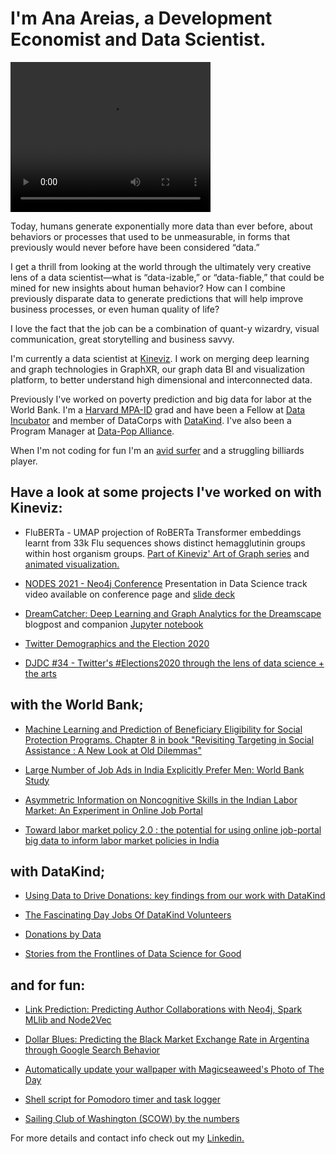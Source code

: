 

# I'm Ana Areias, a Development Economist and Data Scientist.

<video src="hand-tracking (online-vide-cutter.com).mp4" width="320" height="240" controls></video>


Today, humans generate exponentially more data than ever before, about behaviors or processes that used to be unmeasurable, in forms that previously would never before have been considered “data.”

I get a thrill from looking at the world through the ultimately very creative lens of a data scientist—what is “data-izable,” or “data-fiable,” that could be mined for new insights about human behavior? How can I combine previously disparate data to generate predictions that will help improve business processes, or even human quality of life?

I love the fact that the job can be a combination of quant-y wizardry, visual communication, great storytelling and business savvy.

I'm currently a data scientist at [Kineviz](https://www.kineviz.com/). I work on merging deep learning and graph technologies in GraphXR, our  graph data BI and visualization platform, to better understand high dimensional and interconnected data.

Previously I've worked on poverty prediction and big data for labor at the World Bank. I'm a [Harvard MPA-ID](https://www.hks.harvard.edu/educational-programs/masters-programs/master-public-administration-international-development) grad and have been a Fellow at [Data Incubator](https://www.thedataincubator.com/) and member of DataCorps with [DataKind](https://www.datakind.org/). I've also been a Program Manager at [Data-Pop Alliance](https://datapopalliance.org/). 

When I'm not coding for fun I'm an [avid surfer](https://youtu.be/tyBv6kpKpjQ) and a struggling billiards player.


## Have a look at some projects I've worked on with Kineviz:

* FluBERTa - UMAP projection of RoBERTa Transformer embeddings learnt from 33k Flu sequences shows distinct hemagglutinin groups within host organism groups. [Part of Kineviz' Art of Graph series](https://www.linkedin.com/posts/kineviz-inc-_datavisualization-art-machinelearning-activity-7036801617844719616-lj8s?utm_source=share&utm_medium=member_desktop) and [animated visualization.](https://www.youtube.com/watch?v=vcXOYTX6Mjs)

* [NODES 2021 - Neo4j Conference](https://neo4j.brand.live/c/2021nodes-homepage) Presentation in Data Science track video available on conference page and [slide deck](https://areias.github.io/dreams/#/) 

* [DreamCatcher: Deep Learning and Graph Analytics for the Dreamscape ](https://www.kineviz.com/allposts/2021/5/3/dreamcatcher-deep-learning-and-graph-analytics-for-the-dreamscape) blogpost and companion [Jupyter notebook](https://nbviewer.jupyter.org/github/areias/dreams/blob/43013dd813bb64938d2cc80fb4eabfc25ff92ed5/code/dream_catcher.ipynb)

* [Twitter Demographics and the Election 2020](https://www.kineviz.com/allposts/2020/10/20/twitter-demographics-and-elections-2020)

* [DJDC #34 - Twitter's #Elections2020 through the lens of data science + the arts](https://www.meetup.com/data-journalism/events/273903386/)


## **with the World Bank;**

* [Machine Learning and Prediction of Beneficiary Eligibility for Social Protection Programs. Chapter 8 in book "Revisiting Targeting in Social Assistance : A New Look at Old Dilemmas"](https://openknowledge.worldbank.org/handle/10986/37228)

* [Large Number of Job Ads in India Explicitly Prefer Men: World Bank Study](https://thewire.in/women/women-jobs-india-ads-prefer-men)

* [Asymmetric Information on Noncognitive Skills in the Indian 
Labor Market: An Experiment in Online Job Portal](http://documents.worldbank.org/curated/en/782031522089044751/pdf/WPS8378.pdf)

* [Toward labor market policy 2.0 : the potential for using online job-portal big data to inform labor market policies in India](http://documents.worldbank.org/curated/en/370301486667802852/Toward-labor-market-policy-2-0-the-potential-for-using-online-job-portal-big-data-to-inform-labor-market-policies-in-India)


## **with DataKind;**

* [Using Data to Drive Donations: key findings from our work with DataKind](http://blog.globalgiving.org/2015/06/22/using-data-to-drive-donations-key-findings-from-our-work-with-datakind/)

* [The Fascinating Day Jobs Of DataKind Volunteers](http://www.datakind.org/blog/the-fascinating-day-jobs-of-datakind-volunteers/)

* [Donations by Data](http://radishlab.com/2014/12/donations-data)

* [Stories from the Frontlines of Data Science for Good](https://www.youtube.com/watch?v=lWGGm13iegc#action=share) 


## **and for fun:**

* [Link Prediction: Predicting Author Collaborations with Neo4j, Spark MLlib and Node2Vec](https://github.com/areias/link-prediction/blob/master/link-prediction.ipynb)

* [Dollar Blues: Predicting the Black Market Exchange Rate in Argentina through Google Search Behavior](http://areias.github.io/dollarblues/)

* [Automatically update your wallpaper with Magicseaweed's Photo of The Day](https://areias.github.io/wallpaper/)

* [Shell script for Pomodoro timer and task logger](https://github.com/areias/pomodoro)

* [Sailing Club of Washington (SCOW) by the numbers](https://nbviewer.jupyter.org/github/areias/scow/blob/0de6d83fb1cc3bdd5750ab583e7ab18db5494509/code/scow_final.ipynb)


For more details and contact info check out my [Linkedin.](https://www.linkedin.com/in/aareias)


